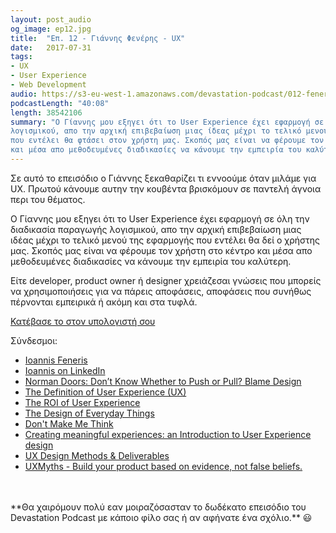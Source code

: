 ```yaml
---
layout: post_audio
og_image: ep12.jpg
title:  "Επ. 12 - Γιάννης Φενέρης - UX"
date:   2017-07-31
tags:
- UX
- User Experience
- Web Development
audio: https://s3-eu-west-1.amazonaws.com/devastation-podcast/012-feneris-user-experience.mp3
podcastLength: "40:08"
length: 38542106
summary: "Ο Γίαννης μου εξηγει ότι το User Experience έχει εφαρμογή σε όλη την διαδικασία παραγωγής
λογισμικού, απο την αρχική επιβεβαίωση μιας ίδεας μέχρι το τελικό μενού της εφαρμογής
που εντέλει θα φτάσει στον χρήστη μας. Σκοπός μας είναι να φέρουμε τον χρήστη στο κέντρο
και μέσα απο μεθοδευμένες διαδικασίες να κάνουμε την εμπειρία του καλύτερη."
---
```

Σε αυτό το επεισόδιο o Γιάννης ξεκαθαρίζει τι εννοούμε όταν μιλάμε για UX. Πρωτού
κάνουμε αυτην την κουβέντα βρισκόμουν σε παντελή άγνοια περι του θέματος.

Ο Γίαννης μου εξηγει ότι το User Experience έχει εφαρμογή σε όλη την διαδικασία παραγωγής
λογισμικού, απο την αρχική επιβεβαίωση μιας ιδέας μέχρι το τελικό μενού της εφαρμογής
που εντέλει θα δεί ο χρήστης μας. Σκοπός μας είναι να φέρουμε τον χρήστη στο κέντρο
και μέσα απο μεθοδευμένες διαδικασίες να κάνουμε την εμπειρία του καλύτερη.

Είτε developer, product owner ή designer χρειάζεσαι γνώσεις που μπορείς να χρησιμοποιήσεις
για να πάρεις αποφάσεις, αποφάσεις που συνήθως πέρνονται εμπειρικά ή ακόμη και στα τυφλά.

<a href="{{page.audio}}" target="_blank"><i class="fa fa-cloud-download"></i> Κατέβασε το στον υπολογιστή σου</a>

Σύνδεσμοι:

* <a href="http://ioannisfeneris.com/" target="_blank">Ioannis Feneris</a>
* <a href="https://www.linkedin.com/in/ifeneris?ppe=1" target="_blank">Ioannis on LinkedIn</a>
* <a href="http://99percentinvisible.org/article/norman-doors-dont-know-whether-push-pull-blame-design/" target="_blank">Norman Doors: Don’t Know Whether to Push or Pull? Blame Design</a>
* <a href="https://www.nngroup.com/articles/definition-user-experience/" target="_blank">The Definition of User Experience (UX)</a>
* <a href="https://www.youtube.com/watch?v=O94kYyzqvTc" target="_blank">The ROI of User Experience</a>
* <a href="https://en.wikipedia.org/wiki/The_Design_of_Everyday_Things" target="_blank">The Design of Everyday Things</a>
* <a href="https://en.wikipedia.org/wiki/Don%27t_Make_Me_Think" target="_blank">Don't Make Me Think</a>
* <a href="http://www.keepitusable.com/blog/?tag=ux-benefits" target="_blank">Creating meaningful experiences: an Introduction to User Experience design</a>
* <a href="https://uxdesign.cc/ux-design-methods-deliverables-657f54ce3c7d" target="_blank">UX Design Methods & Deliverables</a>
* <a href="http://uxmyths.com/" target="_blank">UXMyths - Build your product based on evidence, not false beliefs.</a>

<br/>
<br/>
**Θα χαιρόμουν πολύ εαν μοιραζόσασταν το δωδέκατο επεισόδιο του Devastation
Podcast με κάποιο φίλο σας ή αν αφήνατε ένα σχόλιο.** 😃
